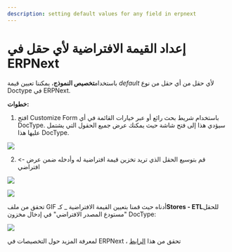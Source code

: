 ```yaml
---
description: setting default values for any field in erpnext
---
```


# إعداد القيمة الافتراضية لأي حقل في ERPNext

باستخدام**تخصيص النموذج**، يمكننا تعيين قيمة _default_ لأي حقل من أي حقل من نوع Doctype في ERPNext.

**خطوات:**

1. افتح Customize Form باستخدام شريط بحث رائع أو عبر خيارات القائمة في أي DocType. سيؤدي هذا إلى فتح شاشة حيث يمكنك عرض جميع الحقول التي يشتمل عليها هذا DocType.

![](https://docs.erpnext.com/files/6T6CWP6.png)

2. قم بتوسيع الحقل الذي تريد تخزين قيمة افتراضية له وأدخله ضمن عرض -> افتراضي

![](https://docs.erpnext.com/files/TjzsYhu.png)

![](https://docs.erpnext.com/files/th62UXt.png)

تحقق من ملف GIF أدناه حيث قمنا بتعيين القيمة الافتراضية \_ كـ**Stores - ETL**للحقل "مستودع المصدر الافتراضي" في إدخال مخزون DocType:

![](https://docs.erpnext.com/files/wXMccxf.gif)

لمعرفة المزيد حول التخصيصات في ERPNext ، تحقق من هذا [الرابط](https://erpnext.com/docs/user/manual/en/customize-erpnext/customize-form)
